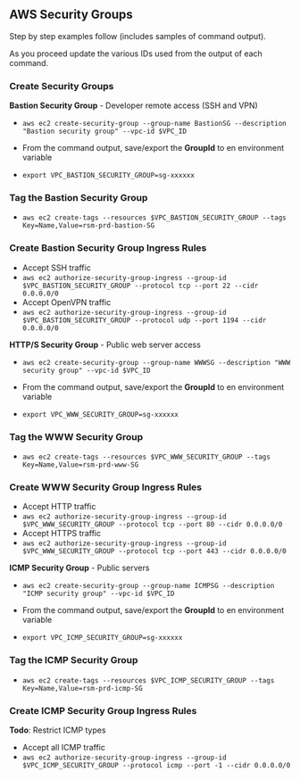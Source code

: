 ## AWS Security Groups

Step by step examples follow (includes samples of command output).

As you proceed update the various IDs used from the output of each command.

### Create Security Groups

**Bastion Security Group** - Developer remote access (SSH and VPN)

- `aws ec2 create-security-group --group-name BastionSG --description "Bastion security group" --vpc-id $VPC_ID`

- From the command output, save/export the **GroupId** to en environment variable
- `export VPC_BASTION_SECURITY_GROUP=sg-xxxxxx`

### Tag the Bastion Security Group
- `aws ec2 create-tags --resources $VPC_BASTION_SECURITY_GROUP --tags Key=Name,Value=rsm-prd-bastion-SG`

### Create Bastion Security Group Ingress Rules

- Accept SSH traffic
- `aws ec2 authorize-security-group-ingress --group-id $VPC_BASTION_SECURITY_GROUP --protocol tcp --port 22 --cidr 0.0.0.0/0`
- Accept OpenVPN traffic
- `aws ec2 authorize-security-group-ingress --group-id $VPC_BASTION_SECURITY_GROUP --protocol udp --port 1194 --cidr 0.0.0.0/0`

**HTTP/S Security Group** - Public web server access

- `aws ec2 create-security-group --group-name WWWSG --description "WWW security group" --vpc-id $VPC_ID`

- From the command output, save/export the **GroupId** to en environment variable
- `export VPC_WWW_SECURITY_GROUP=sg-xxxxxx`

### Tag the WWW Security Group
- `aws ec2 create-tags --resources $VPC_WWW_SECURITY_GROUP --tags Key=Name,Value=rsm-prd-www-SG`

### Create WWW Security Group Ingress Rules

- Accept HTTP traffic
- `aws ec2 authorize-security-group-ingress --group-id $VPC_WWW_SECURITY_GROUP --protocol tcp --port 80 --cidr 0.0.0.0/0`
- Accept HTTPS traffic
- `aws ec2 authorize-security-group-ingress --group-id $VPC_WWW_SECURITY_GROUP --protocol tcp --port 443 --cidr 0.0.0.0/0`




**ICMP Security Group** - Public servers

- `aws ec2 create-security-group --group-name ICMPSG --description "ICMP security group" --vpc-id $VPC_ID`

- From the command output, save/export the **GroupId** to en environment variable
- `export VPC_ICMP_SECURITY_GROUP=sg-xxxxxx`

### Tag the ICMP Security Group
- `aws ec2 create-tags --resources $VPC_ICMP_SECURITY_GROUP --tags Key=Name,Value=rsm-prd-icmp-SG`

### Create ICMP Security Group Ingress Rules

**Todo**: Restrict ICMP types

- Accept all ICMP traffic
- `aws ec2 authorize-security-group-ingress --group-id $VPC_ICMP_SECURITY_GROUP --protocol icmp --port -1 --cidr 0.0.0.0/0`
